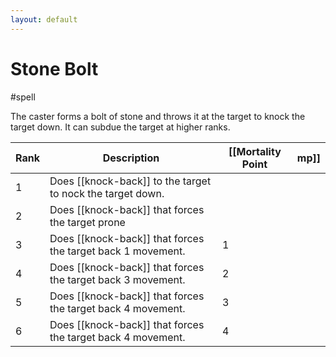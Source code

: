 ```yaml
---
layout: default
---
```


# Stone Bolt

#spell

The caster forms a bolt of stone and throws it at the target to knock the target down. It can subdue the target at higher ranks.

| Rank | Description                                                 | [[Mortality Point | mp]] |
| ---- | ----------------------------------------------------------- | ----------------- | ---- |
| 1    | Does [[knock-back]] to the target to nock the target down.  |                   |
| 2    | Does [[knock-back]] that forces the target prone            |                   |
| 3    | Does [[knock-back]] that forces the target back 1 movement. | 1                 |
| 4    | Does [[knock-back]] that forces the target back 3 movement. | 2                 |
| 5    | Does [[knock-back]] that forces the target back 4 movement. | 3                 |
| 6    | Does [[knock-back]] that forces the target back 4 movement. | 4                 |

